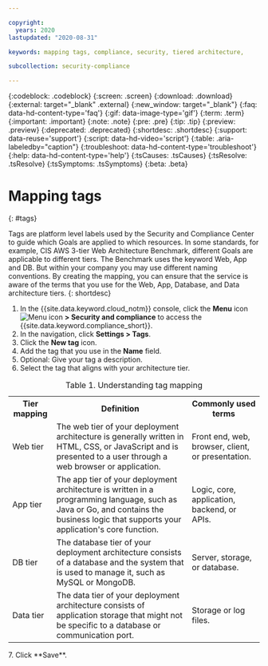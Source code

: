 ```yaml
---

copyright:
  years: 2020
lastupdated: "2020-08-31"

keywords: mapping tags, compliance, security, tiered architecture, 

subcollection: security-compliance

---
```


{:codeblock: .codeblock}
{:screen: .screen}
{:download: .download}
{:external: target="_blank" .external}
{:new_window: target="_blank"}
{:faq: data-hd-content-type='faq'}
{:gif: data-image-type='gif'}
{:term: .term}
{:important: .important}
{:note: .note}
{:pre: .pre}
{:tip: .tip}
{:preview: .preview}
{:deprecated: .deprecated}
{:shortdesc: .shortdesc}
{:support: data-reuse='support'}
{:script: data-hd-video='script'}
{:table: .aria-labeledby="caption"}
{:troubleshoot: data-hd-content-type='troubleshoot'}
{:help: data-hd-content-type='help'}
{:tsCauses: .tsCauses}
{:tsResolve: .tsResolve}
{:tsSymptoms: .tsSymptoms}
{:beta: .beta}


# Mapping tags
{: #tags}

Tags are platform level labels used by the Security and Compliance Center to guide which Goals are applied to which resources. In some standards, for example, CIS AWS 3-tier Web Architecture Benchmark, different Goals are applicable to different tiers. The Benchmark uses the keyword Web, App and DB. But within your company you may use different naming conventions. By creating the mapping, you can ensure that the service is aware of the terms that you use for the Web, App, Database, and Data architecture tiers.
{: shortdesc}


1. In the {{site.data.keyword.cloud_notm}} console, click the **Menu** icon ![Menu icon](../icons/icon_hamburger.svg) **> Security and compliance** to access the {{site.data.keyword.compliance_short}}.
2. In the navigation, click **Settings > Tags**.
3. Click the **New tag** icon.
4. Add the tag that you use in the **Name** field.
5. Optional: Give your tag a description.
6. Select the tag that aligns with your architecture tier.

  <table>
    <caption>Table 1. Understanding tag mapping</caption>
    <tr>
      <th>Tier mapping</th>
      <th>Definition</th>
      <th>Commonly used terms</th>
    </tr>
    <tr>
      <td>Web tier</td>
      <td>The web tier of your deployment architecture is generally written in HTML, CSS, or JavaScript and is presented to a user through a web browser or application.</td>
      <td>Front end, web, browser, client, or presentation.</td>
    </tr>
    <tr>
      <td>App tier</td>
      <td>The app tier of your deployment architecture is written in a programming language, such as Java or Go, and contains the business logic that supports your application's core function.</td>
      <td>Logic, core, application, backend, or APIs.</td>
    </tr>
    <tr>
      <td>DB tier</td>
      <td>The database tier of your deployment architecture consists of a database and the system that is used to manage it, such as MySQL or MongoDB.</td>
      <td>Server, storage, or database.</td>
    </tr>
    <tr>
      <td>Data tier</td>
      <td>The data tier of your deployment architecture consists of application storage that might not be specific to a database or communication port.</td>
      <td>Storage or log files.</td>
    </tr>
  </table>
7. Click **Save**.


